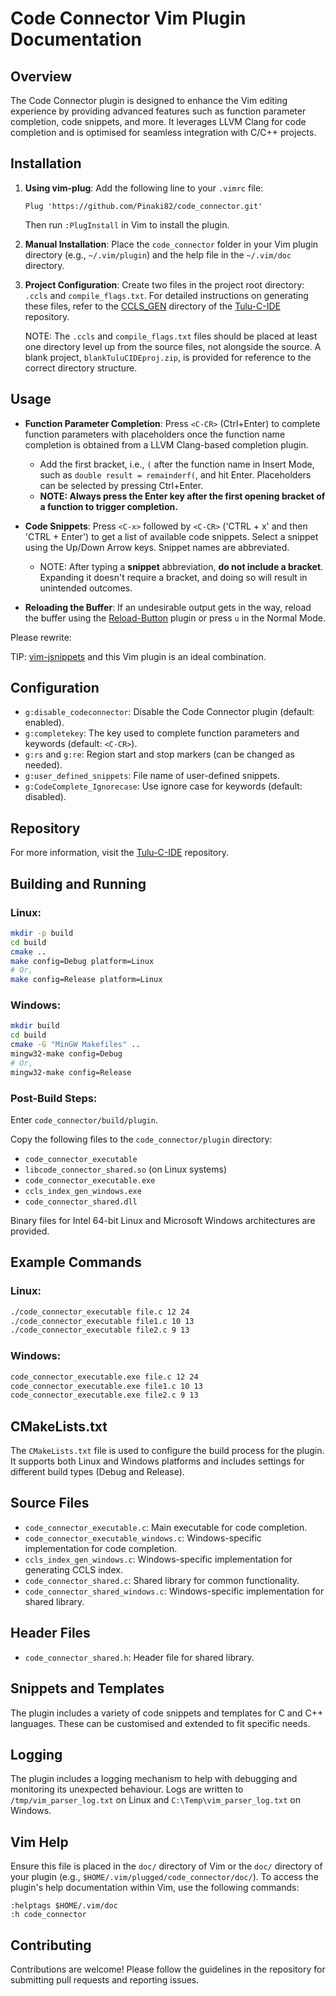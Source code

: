 # Code Connector Vim Plugin Documentation

## Overview

The Code Connector plugin is designed to enhance the Vim editing experience by providing advanced features such as function parameter completion, code snippets, and more. It leverages LLVM Clang for code completion and is optimised for seamless integration with C/C++ projects.

## Installation

1. **Using vim-plug**:
   Add the following line to your `.vimrc` file:
   
   ```vimscript
   Plug 'https://github.com/Pinaki82/code_connector.git'
   ```
   
   Then run `:PlugInstall` in Vim to install the plugin.

2. **Manual Installation**:
   Place the `code_connector` folder in your Vim plugin directory (e.g., `~/.vim/plugin`) and the help file in the `~/.vim/doc` directory.

3. **Project Configuration**:
   Create two files in the project root directory: `.ccls` and `compile_flags.txt`. For detailed instructions on generating these files, refer to the [CCLS_GEN](https://github.com/Pinaki82/Tulu-C-IDE/tree/main/CCLS_GEN) directory of the [Tulu-C-IDE](https://github.com/Pinaki82/Tulu-C-IDE) repository.
   
   NOTE: The `.ccls` and `compile_flags.txt` files should be placed at least one directory level up from the source files, not alongside the source. A blank project, `blankTuluCIDEproj.zip`, is provided for reference to the correct directory structure.

## Usage

- **Function Parameter Completion**:
  Press `<C-CR>` (Ctrl+Enter) to complete function parameters with placeholders once the function name completion is obtained from a LLVM Clang-based completion plugin.
  
  - Add the first bracket, i.e., `(` after the function name in Insert Mode, such as `double result = remainderf(`, and hit Enter. Placeholders can be selected by pressing Ctrl+Enter.
  - **NOTE: Always press the Enter key after the first opening bracket of a function to trigger completion.**

- **Code Snippets**:
  Press `<C-x>` followed by `<C-CR>` ('CTRL + x' and then 'CTRL + Enter') to get a list of available code snippets. Select a snippet using the Up/Down Arrow keys. Snippet names are abbreviated.
  
  - NOTE: After typing a **snippet** abbreviation, **do not include a bracket**. Expanding it doesn't require a bracket, and doing so will result in unintended outcomes.

- **Reloading the Buffer**:
  If an undesirable output gets in the way, reload the buffer using the [Reload-Button](https://github.com/Pinaki82/Reload-Button) plugin or press `u` in the Normal Mode.

Please rewrite:

TIP: [vim-jsnippets](https://github.com/Pinaki82/vim-jsnippets.git) and this Vim plugin is an ideal combination.

## Configuration

- `g:disable_codeconnector`: Disable the Code Connector plugin (default: enabled).
- `g:completekey`: The key used to complete function parameters and keywords (default: `<C-CR>`).
- `g:rs` and `g:re`: Region start and stop markers (can be changed as needed).
- `g:user_defined_snippets`: File name of user-defined snippets.
- `g:CodeComplete_Ignorecase`: Use ignore case for keywords (default: disabled).

## Repository

For more information, visit the [Tulu-C-IDE](https://github.com/Pinaki82/Tulu-C-IDE) repository.

## Building and Running

### Linux:

```bash
mkdir -p build
cd build
cmake ..
make config=Debug platform=Linux
# Or,
make config=Release platform=Linux
```

### Windows:

```bash
mkdir build
cd build
cmake -G "MinGW Makefiles" ..
mingw32-make config=Debug
# Or,
mingw32-make config=Release
```

### Post-Build Steps:

Enter `code_connector/build/plugin`.

Copy the following files to the `code_connector/plugin` directory:

- `code_connector_executable`
- `libcode_connector_shared.so` (on Linux systems)
- `code_connector_executable.exe`
- `ccls_index_gen_windows.exe`
- `code_connector_shared.dll`

Binary files for Intel 64-bit Linux and Microsoft Windows architectures are provided.

## Example Commands

### Linux:

```bash
./code_connector_executable file.c 12 24
./code_connector_executable file1.c 10 13
./code_connector_executable file2.c 9 13
```

### Windows:

```bash
code_connector_executable.exe file.c 12 24
code_connector_executable.exe file1.c 10 13
code_connector_executable.exe file2.c 9 13
```

## CMakeLists.txt

The `CMakeLists.txt` file is used to configure the build process for the plugin. It supports both Linux and Windows platforms and includes settings for different build types (Debug and Release).

## Source Files

- `code_connector_executable.c`: Main executable for code completion.
- `code_connector_executable_windows.c`: Windows-specific implementation for code completion.
- `ccls_index_gen_windows.c`: Windows-specific implementation for generating CCLS index.
- `code_connector_shared.c`: Shared library for common functionality.
- `code_connector_shared_windows.c`: Windows-specific implementation for shared library.

## Header Files

- `code_connector_shared.h`: Header file for shared library.

## Snippets and Templates

The plugin includes a variety of code snippets and templates for C and C++ languages. These can be customised and extended to fit specific needs.

## Logging

The plugin includes a logging mechanism to help with debugging and monitoring its unexpected behaviour. Logs are written to `/tmp/vim_parser_log.txt` on Linux and `C:\Temp\vim_parser_log.txt` on Windows.

## Vim Help

Ensure this file is placed in the `doc/` directory of Vim or the `doc/` directory of your plugin (e.g., `$HOME/.vim/plugged/code_connector/doc/`). To access the plugin's help documentation within Vim, use the following commands:

```vimscript
:helptags $HOME/.vim/doc
:h code_connector
```

## Contributing

Contributions are welcome! Please follow the guidelines in the repository for submitting pull requests and reporting issues.
